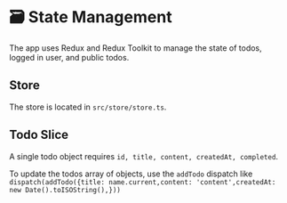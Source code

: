 # 🗃️ State Management

The app uses Redux and Redux Toolkit to manage the state of todos, logged in user, and public todos.

## Store

The store is located in `src/store/store.ts`.

## Todo Slice

A single todo object requires `id, title, content, createdAt, completed`.

To update the todos array of objects, use the `addTodo` dispatch like `dispatch(addTodo({title: name.current,content: 'content',createdAt: new Date().toISOString(),}))`
